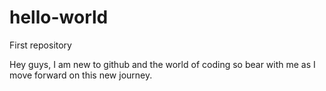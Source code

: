 # hello-world
First repository

Hey guys, I am new to github and the world of coding so bear with me as I move forward on this new journey.
